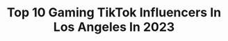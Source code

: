 ---
title: Top 10 Gaming TikTok Influencers In Los Angeles In 2023
description: >-
  Find top gaming TikTok influencers in Los Angeles in 2023. Most popular hashtags: #gaming #fyp #losangeles #foryou.
platform: TikTok
hits: 17
text_top: Discover the best TikTok influencers on inBeat.
text_bottom: Our search engine aggregates 17 TikTok influencers like this in Los Angeles, United States for you to connect with.
profiles:
  - username: "mikeoofs"
    fullname: >-
      MikeOOFS
    bio: >-
      CEO of High Quality Gaming Content TWITCH STREAMER Los Angeles
    location: "United States"
    followers: 388700
    engagement: 1782
    commentsToLikes: 0.018949
    id: ckbkribwam5qm0j23cy70ipyq
    verified: false
    hashtags: "#viral, #relatable, #gaming, #warzone"
  - username: "zach.spr"
    fullname: >-
      zach.spr
    bio: >-
      18, LA Christ saves things I find interesting
    location: "United States"
    followers: 13100
    engagement: 779
    commentsToLikes: 0.049552
    id: ckc7tiz3vxx2m0j23qt9ry84s
    verified: false
    hashtags: "#fyp, #funny, #outdoors, #rotc"
  - username: "sivanplatt"
    fullname: >-
      Sivan Platt
    bio: >-
      Sivan 20🦋 Just for fun I’m shadowbanned :(
    location: "United States"
    followers: 3817
    engagement: 571
    commentsToLikes: 0.118697
    id: cka65sl5zeh1s0i78hdrfmwqs
    verified: false
    hashtags: "#newyork, #college, #horoscope, #cancelthenoise"
  - username: "riskychrissy"
    fullname: >-
      Risky
    bio: >-
      unbanned 6 months later... my other account @riskychrissyy
    location: "United States"
    followers: 116500
    engagement: 1983
    commentsToLikes: 0.022099
    id: ck9vd0tu8swxy0j78bxgn5uhr
    verified: false
    hashtags: "#foryou, #videogames, #gaming, #fyp"
  - username: "annadabbadoo"
    fullname: >-
      Anna
    bio: >-
      Emma Stone / Queens Gambit crossover that only gets worse
    location: "United States"
    followers: 93500
    engagement: 1489
    commentsToLikes: 0.028420
    id: ckbat4samjqn10j2373t33jjv
    verified: false
    hashtags: "#spartan, #lol, #gaming, #support"
  - username: "therealrasberry"
    fullname: >-
      Jonmarc Rasberry
    bio: >-
      Artist, Teacher, Christian Welcome, love you all 3000 ❤️ ⬇️My other socials⬇️
    location: "United States"
    followers: 25400
    engagement: 915
    commentsToLikes: 0.114078
    id: ckcur2kwvji9f0j236hr9i4qo
    verified: false
    hashtags: "#marvel, #nfl, #fyp, #geicolipsync"
  - username: "patrikthelast"
    fullname: >-
      Patrik
    bio: >-
      Insta & YouTube ⬆️ Producer for @TeamLiquid
    location: "United States"
    followers: 38000
    engagement: 695
    commentsToLikes: 0.033311
    id: ck9rdp4hvytk80j78odakyi30
    verified: false
    hashtags: "#videogames, #comedy, #gaming, #twitch"
  - username: "95denises"
    fullname: >-
      Denise
    bio: >-
      Denise 😊 ⚓️ Just here for fun🤷‍♀️😂 Thank you all 19k🥰
    location: "United States"
    followers: 19500
    engagement: 1477
    commentsToLikes: 0.041919
    id: ckcjds3ksa5qh0j235tltf73c
    verified: false
    hashtags: "#relatable, #gamergirl, #foryou, #siblings"
  - username: "kennybsanders"
    fullname: >-
      GTA5 vs. Reality
    bio: >-
      YouTube just launched 🚀 SUBSCRIBE for a more detailed look at GTA5 vs. Reality!
    location: "United States"
    followers: 110500
    engagement: 1158
    commentsToLikes: 0.021001
    id: ckc8bckkr7rmy0j239b3hz3zw
    verified: false
    hashtags: "#gta5online, #gamer, #fortnite, #fypage"
  - username: "unboxingcloud"
    fullname: >-
      UNBOXING CLOUD
    bio: >-
      ☁️ UNBOXING CLOUD ☁️ Unboxing the world one product at a time!
    location: "United States"
    followers: 28600
    engagement: 941
    commentsToLikes: 0.014682
    id: ckcdmgenta6df0j2354579kz2
    verified: false
    hashtags: "#smarthome, #tech, #invention, #gadgets"
---